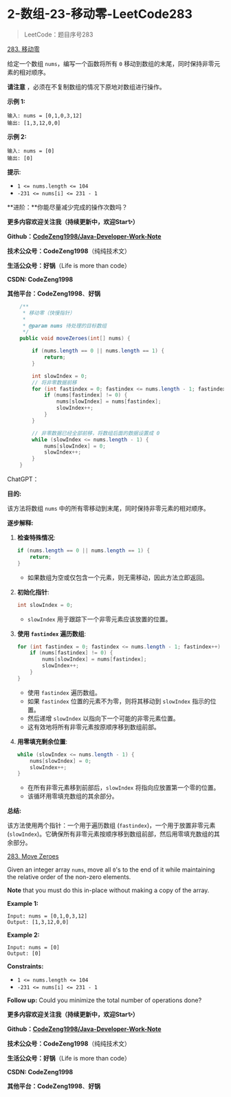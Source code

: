 # 2-数组-23-移动零-LeetCode283

> LeetCode：题目序号283


[283. 移动零](https://leetcode.cn/problems/move-zeroes/)

给定一个数组 `nums`，编写一个函数将所有 `0` 移动到数组的末尾，同时保持非零元素的相对顺序。

**请注意** ，必须在不复制数组的情况下原地对数组进行操作。

 

**示例 1:**

```
输入: nums = [0,1,0,3,12]
输出: [1,3,12,0,0]
```

**示例 2:**

```
输入: nums = [0]
输出: [0]
```

 

**提示**:

- `1 <= nums.length <= 104`
- `-231 <= nums[i] <= 231 - 1`

 

**进阶：**你能尽量减少完成的操作次数吗？





**更多内容欢迎关注我（持续更新中，欢迎Star✨）**

**Github：[CodeZeng1998/Java-Developer-Work-Note](https://github.com/CodeZeng1998/Java-Developer-Work-Note)**

**技术公众号：CodeZeng1998**（纯纯技术文）

**生活公众号：好锅**（Life is more than code）

**CSDN: CodeZeng1998**

**其他平台：CodeZeng1998**、**好锅**



```java
    /**
     * 移动零（快慢指针）
     *
     * @param nums 待处理的目标数组
     */
    public void moveZeroes(int[] nums) {

        if (nums.length == 0 || nums.length == 1) {
            return;
        }

        int slowIndex = 0;
        // 将非零数据前移
        for (int fastindex = 0; fastindex <= nums.length - 1; fastindex++) {
            if (nums[fastindex] != 0) {
                nums[slowIndex] = nums[fastindex];
                slowIndex++;
            }
        }

      	// 非零数据已经全部前移，将数组后面的数据设置成 0
        while (slowIndex <= nums.length - 1) {
            nums[slowIndex] = 0;
            slowIndex++;
        }
    }
```



ChatGPT：

**目的:**

该方法将数组 `nums` 中的所有零移动到末尾，同时保持非零元素的相对顺序。

**逐步解释:**

1. **检查特殊情况**:

   ```java
   if (nums.length == 0 || nums.length == 1) {
       return;
   }
   ```

   - 如果数组为空或仅包含一个元素，则无需移动，因此方法立即返回。

2. **初始化指针**:

   ```java
   int slowIndex = 0;
   ```

   - `slowIndex` 用于跟踪下一个非零元素应该放置的位置。

3. **使用 `fastindex` 遍历数组**:

   ```java
   for (int fastindex = 0; fastindex <= nums.length - 1; fastindex++) {
       if (nums[fastindex] != 0) {
           nums[slowIndex] = nums[fastindex];
           slowIndex++;
       }
   }
   ```

   - 使用 `fastindex` 遍历数组。
   - 如果 `fastindex` 位置的元素不为零，则将其移动到 `slowIndex` 指示的位置。
   - 然后递增 `slowIndex` 以指向下一个可能的非零元素位置。
   - 这有效地将所有非零元素按原顺序移到数组前部。

4. **用零填充剩余位置**:

   ```java
   while (slowIndex <= nums.length - 1) {
       nums[slowIndex] = 0;
       slowIndex++;
   }
   ```

   - 在所有非零元素移到前部后，`slowIndex` 将指向应放置第一个零的位置。
   - 该循环用零填充数组的其余部分。

**总结:**

该方法使用两个指针：一个用于遍历数组 (`fastindex`)，一个用于放置非零元素 (`slowIndex`)。它确保所有非零元素按顺序移到数组前部，然后用零填充数组的其余部分。









[283. Move Zeroes](https://leetcode.cn/problems/move-zeroes/)

Given an integer array `nums`, move all `0`'s to the end of it while maintaining the relative order of the non-zero elements.

**Note** that you must do this in-place without making a copy of the array.

 

**Example 1:**

```
Input: nums = [0,1,0,3,12]
Output: [1,3,12,0,0]
```

**Example 2:**

```
Input: nums = [0]
Output: [0]
```

 

**Constraints:**

- `1 <= nums.length <= 104`
- `-231 <= nums[i] <= 231 - 1`

 

**Follow up:** Could you minimize the total number of operations done?





**更多内容欢迎关注我（持续更新中，欢迎Star✨）**

**Github：[CodeZeng1998/Java-Developer-Work-Note](https://github.com/CodeZeng1998/Java-Developer-Work-Note)**

**技术公众号：CodeZeng1998**（纯纯技术文）

**生活公众号：好锅**（Life is more than code）

**CSDN: CodeZeng1998**

**其他平台：CodeZeng1998**、**好锅**
